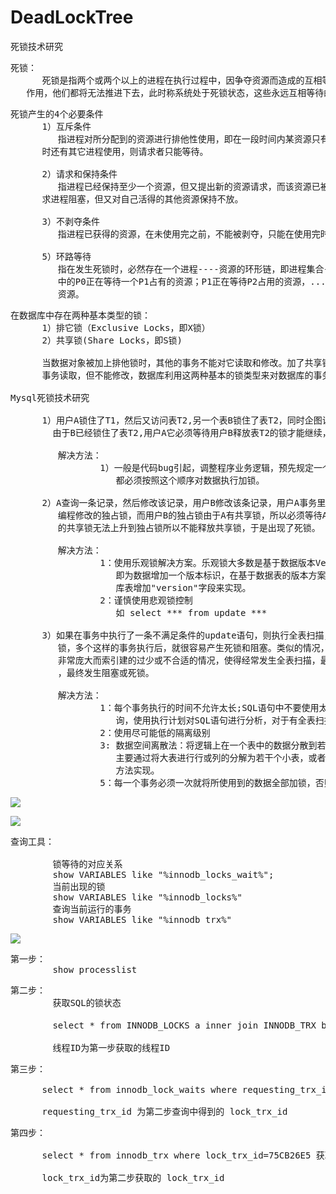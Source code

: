 # DeadLockTree
死锁技术研究


<pre>
死锁：
      死锁是指两个或两个以上的进程在执行过程中，因争夺资源而造成的互相等待的现象，若无外力
   作用，他们都将无法推进下去，此时称系统处于死锁状态，这些永远互相等待的进程称为死锁进程。
</pre>

<pre>
死锁产生的4个必要条件
      1）互斥条件
         指进程对所分配到的资源进行排他性使用，即在一段时间内某资源只有一个进程使用。如果此
      时还有其它进程使用，则请求者只能等待。
      
      2）请求和保持条件
         指进程已经保持至少一个资源，但又提出新的资源请求，而该资源已被其他进程占有，此时请
      求进程阻塞，但又对自己活得的其他资源保持不放。

      3）不剥夺条件
         指进程已获得的资源，在未使用完之前，不能被剥夺，只能在使用完时自己释放。
 
      5）环路等待
         指在发生死锁时，必然存在一个进程----资源的环形链，即进程集合{P0,P1,P2,...,Pn}
         中的P0正在等待一个P1占有的资源；P1正在等待P2占用的资源，...,Pn正在等待P0占用的
         资源。
</pre>

<pre>
在数据库中存在两种基本类型的锁：
      1）排它锁（Exclusive Locks，即X锁）
      2）共享锁(Share Locks，即S锁)

      当数据对象被加上排他锁时，其他的事务不能对它读取和修改。加了共享锁的数据对象可以被其他
      事务读取，但不能修改，数据库利用这两种基本的锁类型来对数据库的事务进行并发控制。

Mysql死锁技术研究

      1）用户A锁住了T1，然后又访问表T2,另一个表B锁住了表T2，同时企图访问表T1，这时用户A
        由于B已经锁住了表T2,用户A它必须等待用户B释放表T2的锁才能继续，同样用户B要等待用户A释放T1的锁才能继续，于是产生死锁。

         解决方法：
                 1）一般是代码bug引起，调整程序业务逻辑，预先规定一个加锁顺序，所有的事务
                    都必须按照这个顺序对数据执行加锁。       

      2）A查询一条记录，然后修改该记录，用户B修改该条记录，用户A事务里的性质由查询的共享锁
         编程修改的独占锁，而用户B的独占锁由于A有共享锁，所以必须等待A释放共享锁，而由于A
         的共享锁无法上升到独占锁所以不能释放共享锁，于是出现了死锁。

         解决方法：
                 1：使用乐观锁解决方案。乐观锁大多数是基于数据版本Version记录机制实现，
                    即为数据增加一个版本标识，在基于数据表的版本方案中，一般是通过位数据
                    库表增加"version"字段来实现。
                 2：谨慎使用悲观锁控制
                    如 select *** from update ***

      3）如果在事务中执行了一条不满足条件的update语句，则执行全表扫描，把行级锁上升为表级
         锁，多个这样的事务执行后，就很容易产生死锁和阻塞。类似的情况，还有当表中的数据量
         非常庞大而索引建的过少或不合适的情况，使得经常发生全表扫描，最终应用系统会越来越慢
         ，最终发生阻塞或死锁。

         解决方法：
                 1：每个事务执行的时间不允许太长;SQL语句中不要使用太复杂的关联多表查
                    询，使用执行计划对SQL语句进行分析，对于有全表扫描的SQL语句，建立相应的索引进行优化。
                 2：使用尽可能低的隔离级别
                 3: 数据空间离散法：将逻辑上在一个表中的数据分散到若干个离散的空间上去，
                    主要通过将大表进行行或列的分解为若干个小表，或者按照不同的用户群两种
                    方法实现。
                 5：每一个事务必须一次就将所使用到的数据全部加锁，否则不允许使用。
</pre>

![](https://i.imgur.com/I4wuTuO.png)

![](https://i.imgur.com/DStk33J.png)

<pre>
查询工具：
 
        锁等待的对应关系
        show VARIABLES like "%innodb_locks_wait%";
        当前出现的锁
        show VARIABLES like "%innodb_locks%"
        查询当前运行的事务
        show VARIABLES like "%innodb_trx%"
</pre>


![](https://i.imgur.com/hi6xnov.png)

<pre>
第一步：
        show processlist
</pre>

<pre>
第二步：
        获取SQL的锁状态

        select * from INNODB_LOCKS a inner join INNODB_TRX b on a.lock_trx_id=b.trx_id and trx_mysql_thread_id=线程id

        线程ID为第一步获取的线程ID
</pre>

<pre>
第三步：

      select * from innodb_lock_waits where requesting_trx_id=75CB26E5

      requesting_trx_id 为第二步查询中得到的 lock_trx_id
</pre>


<pre>
第四步：

      select * from innodb_trx where lock_trx_id=75CB26E5 获取sql语句与线程id

      lock_trx_id为第二步获取的 lock_trx_id
</pre>



